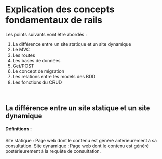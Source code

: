 # Explication des concepts fondamentaux de rails

Les points suivants vont être abordés :
1. La différence entre un site statique et un site dynamique
1. Le MVC
1. Les routes
1. Les bases de données
1. Get/POST
1. Le concept de migration
1. Les relations entre les models des BDD
1. Les fonctions du CRUD

<br />

## La différence entre un site statique et un site dynamique

#### Définitions :

Site statique : Page web dont le contenu est généré antérieurement à sa consultation.
Site dynamique : Page web dont le contenu est généré postérieurement à la requête de consultation.
